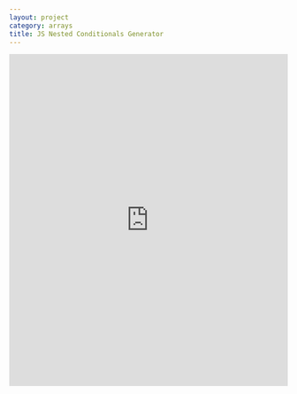 ```yaml
---
layout: project
category: arrays
title: JS Nested Conditionals Generator
---
```


<iframe src="https://trinket.io/embed/python3/e8b6033319?outputOnly=true&runOption=run&start=result" width="100%" height="600" frameborder="0" marginwidth="0" marginheight="0" allowfullscreen></iframe>
